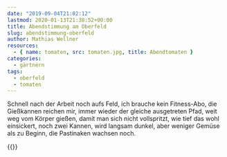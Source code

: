 ```yaml
---
date: "2019-09-04T21:02:12"
lastmod: 2020-01-13T21:38:52+00:00
title: Abendstimmung am Oberfeld
slug: abendstimmung-oberfeld
author: Mathias Wellner
resources:
  - { name: tomaten, src: tomaten.jpg, title: Abendtomaten }
categories:
  - gärtnern
tags:
  - oberfeld
  - tomaten
---
```


Schnell nach der Arbeit noch aufs Feld, ich brauche kein Fitness-Abo, die Gießkannen reichen mir, immer wieder der gleiche ausgetreten Pfad, weit weg vom Körper gießen, damit man sich nicht vollspritzt, wie tief das wohl einsickert, noch zwei Kannen, wird langsam dunkel, aber weniger Gemüse als zu Beginn, die Pastinaken wachsen noch.

<!--more-->

{{<responsive-image name="tomaten">}}

